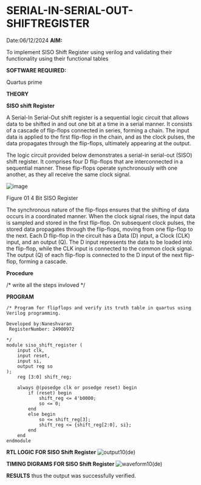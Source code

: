 # SERIAL-IN-SERIAL-OUT-SHIFTREGISTER
Date:06/12/2024
**AIM:**

To implement  SISO Shift Register using verilog and validating their functionality using their functional tables

**SOFTWARE REQUIRED:**

Quartus prime

**THEORY**

**SISO shift Register**

A Serial-In Serial-Out shift register is a sequential logic circuit that allows data to be shifted in and out one bit at a time in a serial manner. It consists of a cascade of flip-flops connected in series, forming a chain. The input data is applied to the first flip-flop in the chain, and as the clock pulses, the data propagates through the flip-flops, ultimately appearing at the output.

The logic circuit provided below demonstrates a serial-in serial-out (SISO) shift register. It comprises four D flip-flops that are interconnected in a sequential manner. These flip-flops operate synchronously with one another, as they all receive the same clock signal.

![image](https://github.com/naavaneetha/SERIAL-IN-SERIAL-OUT-SHIFTREGISTER/assets/154305477/e81c4072-37f9-46c6-8145-566764b74c3a)

Figure 01 4 Bit SISO Register

The synchronous nature of the flip-flops ensures that the shifting of data occurs in a coordinated manner. When the clock signal rises, the input data is sampled and stored in the first flip-flop. On subsequent clock pulses, the stored data propagates through the flip-flops, moving from one flip-flop to the next.
Each D flip-flop in the circuit has a Data (D) input, a Clock (CLK) input, and an output (Q). The D input represents the data to be loaded into the flip-flop, while the CLK input is connected to the common clock signal. The output (Q) of each flip-flop is connected to the D input of the next flip-flop, forming a cascade.

**Procedure**

/* write all the steps invloved */

**PROGRAM**
```
/* Program for flipflops and verify its truth table in quartus using Verilog programming.

Developed by:Naneshvaran
 RegisterNumber: 24900972

*/
module siso_shift_register (
    input clk,    
    input reset, 
    input si,     
    output reg so 
);
    reg [3:0] shift_reg; 

    always @(posedge clk or posedge reset) begin
        if (reset) begin
            shift_reg <= 4'b0000; 
            so <= 0;            
        end
        else begin
            so <= shift_reg[3];              
            shift_reg <= {shift_reg[2:0], si}; 
        end
    end
endmodule
```

**RTL LOGIC FOR SISO Shift Register**
![output10(de)](https://github.com/user-attachments/assets/31576513-086e-4f0c-ac27-d1529957e6ee)


**TIMING DIGRAMS FOR SISO Shift Register**
![waveform10(de)](https://github.com/user-attachments/assets/42b600e4-12c7-4e1b-ac31-72b29f38cb8a)


**RESULTS**
thus the output was successfully verified.
